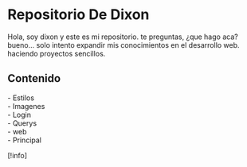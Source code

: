 <h1>
  Repositorio De Dixon
</h1>

<p>
  Hola, soy dixon y este es mi repositorio.
  te preguntas, ¿que hago aca? bueno... solo intento expandir mis conocimientos en el desarrollo web.
  haciendo proyectos sencillos.
</p>

<h2>
Contenido 
</h2>

<p>
- Estilos <br>
- Imagenes <br>
- Login <br>
- Querys <br>
- web <br>
- Principal <br>
</p>

[!info]
